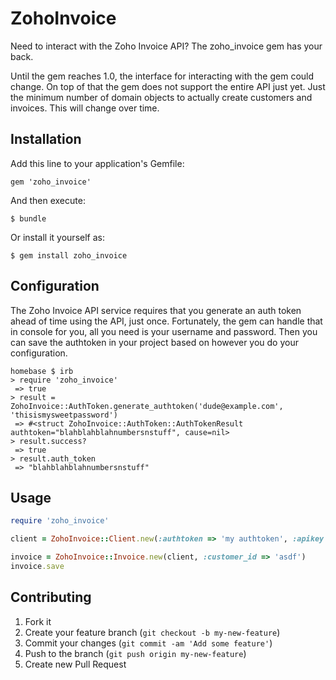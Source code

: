 # ZohoInvoice

Need to interact with the Zoho Invoice API?  The zoho_invoice gem has your back.

Until the gem reaches 1.0, the interface for interacting with the gem could change.  On top of that the gem does not support the entire API just yet.  Just the minimum number of domain objects to actually create customers and invoices.  This will change over time.

## Installation

Add this line to your application's Gemfile:

    gem 'zoho_invoice'

And then execute:

    $ bundle

Or install it yourself as:

    $ gem install zoho_invoice

## Configuration

The Zoho Invoice API service requires that you generate an auth token ahead of time using the API, just once.  Fortunately, the gem can handle that in console for you, all you need is your username and password.
Then you can save the authtoken in your project based on however you do your configuration.

```
homebase $ irb
> require 'zoho_invoice'
 => true
> result = ZohoInvoice::AuthToken.generate_authtoken('dude@example.com', 'thisismysweetpassword')
 => #<struct ZohoInvoice::AuthToken::AuthTokenResult authtoken="blahblahblahnumbersnstuff", cause=nil>
> result.success?
 => true
> result.auth_token
 => "blahblahblahnumbersnstuff"
```

## Usage

```ruby
require 'zoho_invoice'

client = ZohoInvoice::Client.new(:authtoken => 'my authtoken', :apikey => 'my apikey')

invoice = ZohoInvoice::Invoice.new(client, :customer_id => 'asdf')
invoice.save
```

## Contributing

1. Fork it
2. Create your feature branch (`git checkout -b my-new-feature`)
3. Commit your changes (`git commit -am 'Add some feature'`)
4. Push to the branch (`git push origin my-new-feature`)
5. Create new Pull Request
